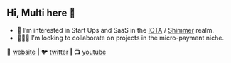 ## Hi, Multi here 👋 
- 👀 I’m interested in Start Ups and SaaS in the [IOTA][iota] / [Shimmer][shimmer] realm.
- 👨🏼‍💻 I’m looking to collaborate on projects in the micro-payment niche.

🏡 [website][website] **|** 
🐦 [twitter][twitter] **|** 
📺 [youtube][youtube] 


[website]: https://multifolio.de
[twitter]: https://twitter.com/multifolio
[youtube]: https://youtube.com/multifolio
[iota]: https://iota.org
[shimmer]: https://shimmer.network
<!---
multifolio/multifolio is a ✨ special ✨ repository because its `README.md` (this file) appears on your GitHub profile.
You can click the Preview link to take a look at your changes.
--->
